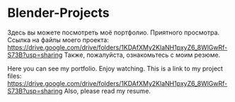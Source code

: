 # Blender-Projects
Здесь вы можете посмотреть моё портфолио. Приятного просмотра.
Ссылка на файлы моего проекта: https://drive.google.com/drive/folders/1KDAfXMy2KlaNH1pxyZ6_8WlGwRf-S73B?usp=sharing
Также, пожалуйста, ознакомьтесь с моим резюме.

Here you can see my portfolio. Enjoy watching.
This is a link to my project files: https://drive.google.com/drive/folders/1KDAfXMy2KlaNH1pxyZ6_8WlGwRf-S73B?usp=sharing
Also, please read my resume.
